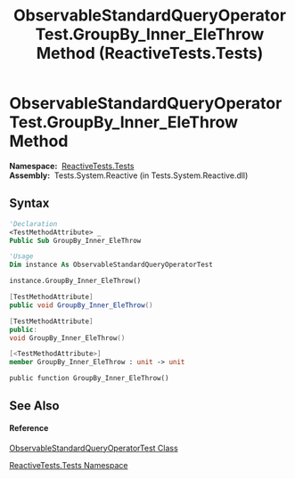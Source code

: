 ﻿---
title: ObservableStandardQueryOperatorTest.GroupBy_Inner_EleThrow Method  (ReactiveTests.Tests)
TOCTitle: GroupBy_Inner_EleThrow Method
ms:assetid: M:ReactiveTests.Tests.ObservableStandardQueryOperatorTest.GroupBy_Inner_EleThrow
ms:mtpsurl: https://msdn.microsoft.com/en-us/library/reactivetests.tests.observablestandardqueryoperatortest.groupby_inner_elethrow(v=VS.103)
ms:contentKeyID: 36619902
ms.date: 06/28/2011
mtps_version: v=VS.103
f1_keywords:
- ReactiveTests.Tests.ObservableStandardQueryOperatorTest.GroupBy_Inner_EleThrow
dev_langs:
- CSharp
- JScript
- VB
- FSharp
- c++
---

# ObservableStandardQueryOperatorTest.GroupBy\_Inner\_EleThrow Method

**Namespace:**  [ReactiveTests.Tests](hh289046\(v=vs.103\).md)  
**Assembly:**  Tests.System.Reactive (in Tests.System.Reactive.dll)

## Syntax

``` vb
'Declaration
<TestMethodAttribute> _
Public Sub GroupBy_Inner_EleThrow
```

``` vb
'Usage
Dim instance As ObservableStandardQueryOperatorTest

instance.GroupBy_Inner_EleThrow()
```

``` csharp
[TestMethodAttribute]
public void GroupBy_Inner_EleThrow()
```

``` c++
[TestMethodAttribute]
public:
void GroupBy_Inner_EleThrow()
```

``` fsharp
[<TestMethodAttribute>]
member GroupBy_Inner_EleThrow : unit -> unit 
```

``` jscript
public function GroupBy_Inner_EleThrow()
```

## See Also

#### Reference

[ObservableStandardQueryOperatorTest Class](hh288944\(v=vs.103\).md)

[ReactiveTests.Tests Namespace](hh289046\(v=vs.103\).md)

